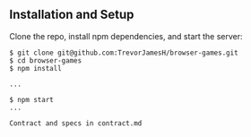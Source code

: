 ## Installation and Setup

Clone the repo, install npm dependencies, and start the server:

```shell-session
$ git clone git@github.com:TrevorJamesH/browser-games.git
$ cd browser-games
$ npm install

...

$ npm start
...

Contract and specs in contract.md
